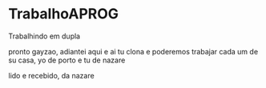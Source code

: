 # TrabalhoAPROG
Trabalhindo em dupla

pronto gayzao, adiantei aqui e ai tu clona e poderemos trabajar cada um de su casa, yo de porto e tu de nazare

lido e recebido, da nazare
